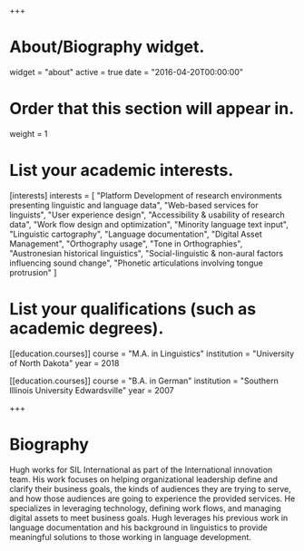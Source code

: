 +++
# About/Biography widget.
widget = "about"
active = true
date = "2016-04-20T00:00:00"

# Order that this section will appear in.
weight = 1

# List your academic interests.
[interests]
  interests = [
  "Platform Development of research environments presenting linguistic and language data",
  "Web-based services for linguists",
  "User experience design",
  "Accessibility & usability of research data",
  "Work flow design and optimization",
  "Minority language text input",
  "Linguistic cartography",
  "Language documentation",
  "Digital Asset Management",
  "Orthography usage",
  "Tone in Orthographies",
  "Austronesian historical linguistics",
  "Social-linguistic & non-aural factors influencing sound change",
  "Phonetic articulations involving tongue protrusion"
  ]

# List your qualifications (such as academic degrees).
[[education.courses]]
  course = "M.A. in Linguistics"
  institution = "University of North Dakota"
  year = 2018

[[education.courses]]
  course = "B.A. in German"
  institution = "Southern Illinois University Edwardsville"
  year = 2007

+++

# Biography
Hugh works for SIL International as part of the International innovation team. His work focuses on helping organizational leadership define and clarify their business goals, the kinds of audiences they are trying to serve, and how those audiences are going to experience the provided services. He specializes in leveraging technology, defining work flows, and managing digital assets to meet business goals. Hugh leverages his previous work in language documentation and his background in linguistics  to provide meaningful solutions to those working in language development.
